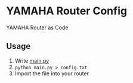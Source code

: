 # YAMAHA Router Config
YAMAHA Router as Code

## Usage
1. Write [main.py](main.py)
2. `python main.py > config.txt`
3. Import the file into your router